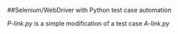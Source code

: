 ##Selenium/WebDriver with Python test case automation 

*P-link.py* is a simple modification of a test case *A-link.py* 
